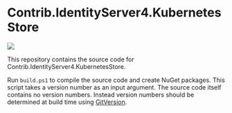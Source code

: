 
# Contrib.IdentityServer4.KubernetesStore

![](https://ci.appveyor.com/api/projects/status/8gotth3a2mh95ybs?svg=true)

This repository contains the source code for Contrib.IdentityServer4.KubernetesStore.

Run `build.ps1` to compile the source code and create NuGet packages.
This script takes a version number as an input argument. The source code itself contains no version numbers. Instead version numbers should be determined at build time using [GitVersion](http://gitversion.readthedocs.io/).
